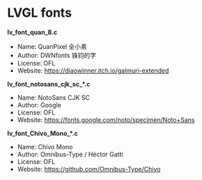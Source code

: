 # LVGL fonts

**lv_font_quan_8.c**
- Name: QuanPixel 全小素
- Author: DWNfonts 铢钧的字
- License: OFL
- Website: https://diaowinner.itch.io/galmuri-extended

**lv_font_notosans_cjk_sc_\*.c**
- Name: NotoSans CJK SC
- Author: Google
- License: OFL
- Website: https://fonts.google.com/noto/specimen/Noto+Sans

**lv_font_Chivo_Mono_\*.c**
- Name: Chivo Mono
- Author: Omnibus-Type / Héctor Gatti
- License: OFL
- Website: https://github.com/Omnibus-Type/Chivo
